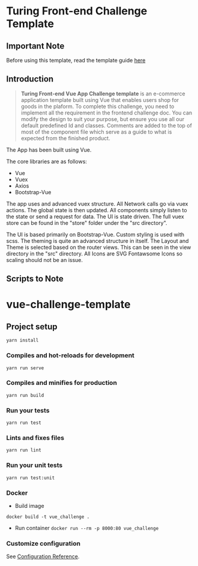 # Turing Front-end Challenge Template

## Important Note
Before using this template, read the template guide [here](https://docs.google.com/document/d/1F68KceOe2lUi3KDVcBEcOxwwRsZDNLmkFFYrIAcV6BQ/edit?usp=sharing)

## Introduction

> **Turing Front-end Vue App Challenge template** is an e-commerce application template built using Vue that enables users shop for goods in the plaform. To complete this challenge, you need to implement all the requirement in the frontend challenge doc. You can modify the design to suit your purpose, but ensure you use all our default predefined Id and classes.
Comments are added to the top of most of the component file which serve as a guide to what is expected from the finished product.

The App has been built using Vue.

The core libraries are as follows:

* Vue
* Vuex
* Axios
* Bootstrap-Vue

The app uses and advanced vuex structure. All Network calls go via vuex actions. The global state is then updated. All components simply listen to the state or send a request for data. The UI is state driven. The full vuex store can be found in the "store" folder under the "src directory".

The UI is based primarily on Bootstrap-Vue. Custom styling is used with scss. The theming is quite an advanced structure in itself. The Layout and Theme is selected based on the router views. This can be seen in the view directory in the "src" directory. All Icons are SVG Fontawsome Icons so scaling should not be an issue.


## Scripts to Note

# vue-challenge-template

## Project setup
```
yarn install
```

### Compiles and hot-reloads for development
```
yarn run serve
```

### Compiles and minifies for production
```
yarn run build
```

### Run your tests
```
yarn run test
```

### Lints and fixes files
```
yarn run lint
```

### Run your unit tests
```
yarn run test:unit
```

### Docker

* Build image

`docker build -t vue_challenge .`

* Run container
`docker run --rm -p 8000:80 vue_challenge`

### Customize configuration
See [Configuration Reference](https://cli.vuejs.org/config/).
